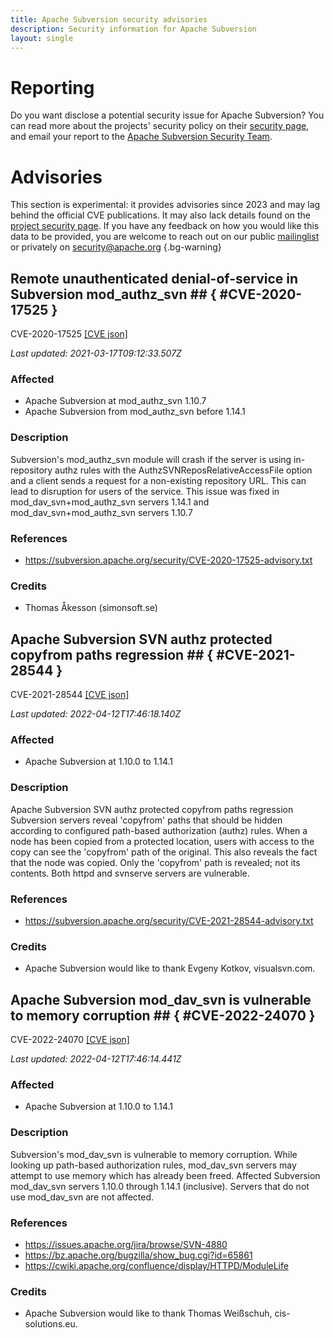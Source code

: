 ```yaml
---
title: Apache Subversion security advisories
description: Security information for Apache Subversion
layout: single
---
```


# Reporting

Do you want disclose a potential security issue for Apache Subversion? You can read more about the projects' security policy on their [security page](https://subversion.apache.org/security/), and email your report to the [Apache Subversion Security Team](mailto:security@subversion.apache.org).

# Advisories

This section is experimental: it provides advisories since 2023 and may lag behind the official CVE publications. It may also lack details found on the [project security page](https://subversion.apache.org/security/). If you have any feedback on how you would like this data to be provided, you are welcome to reach out on our public [mailinglist](/mailinglist) or privately on [security@apache.org](mailto:security@apache.org)
{.bg-warning}

## Remote unauthenticated denial-of-service in Subversion mod_authz_svn ## { #CVE-2020-17525 }

CVE-2020-17525 [\[CVE json\]](./CVE-2020-17525.cve.json)

_Last updated: 2021-03-17T09:12:33.507Z_

### Affected

* Apache Subversion at mod_authz_svn 1.10.7
* Apache Subversion from mod_authz_svn before 1.14.1


### Description

Subversion's mod_authz_svn module will crash if the server is using in-repository authz rules with the AuthzSVNReposRelativeAccessFile option and a client sends a request for a non-existing repository URL. This can lead to disruption for users of the service.  This issue was fixed in mod_dav_svn+mod_authz_svn servers 1.14.1 and mod_dav_svn+mod_authz_svn servers 1.10.7

### References
* https://subversion.apache.org/security/CVE-2020-17525-advisory.txt


### Credits
* Thomas Åkesson (simonsoft.se)


## Apache Subversion SVN authz protected copyfrom paths regression ## { #CVE-2021-28544 }

CVE-2021-28544 [\[CVE json\]](./CVE-2021-28544.cve.json)

_Last updated: 2022-04-12T17:46:18.140Z_

### Affected

* Apache Subversion at 1.10.0 to 1.14.1


### Description

Apache Subversion SVN authz protected copyfrom paths regression  Subversion servers reveal 'copyfrom' paths that should be hidden according to configured path-based authorization (authz) rules.  When a node has been copied from a protected location, users with access to the copy can see the 'copyfrom' path of the original.  This also reveals the fact that the node was copied.  Only the 'copyfrom' path is revealed; not its contents. Both httpd and svnserve servers are vulnerable.

### References
* https://subversion.apache.org/security/CVE-2021-28544-advisory.txt


### Credits
* Apache Subversion would like to thank Evgeny Kotkov, visualsvn.com.


## Apache Subversion mod_dav_svn is vulnerable to memory corruption ## { #CVE-2022-24070 }

CVE-2022-24070 [\[CVE json\]](./CVE-2022-24070.cve.json)

_Last updated: 2022-04-12T17:46:14.441Z_

### Affected

* Apache Subversion at 1.10.0 to 1.14.1


### Description

Subversion's mod_dav_svn is vulnerable to memory corruption.  While looking up path-based authorization rules, mod_dav_svn servers may attempt to use memory which has already been freed.  Affected Subversion mod_dav_svn servers 1.10.0 through 1.14.1 (inclusive). Servers that do not use mod_dav_svn are not affected.

### References
* https://issues.apache.org/jira/browse/SVN-4880
* https://bz.apache.org/bugzilla/show_bug.cgi?id=65861
* https://cwiki.apache.org/confluence/display/HTTPD/ModuleLife


### Credits
* Apache Subversion would like to thank Thomas Weißschuh, cis-solutions.eu.
